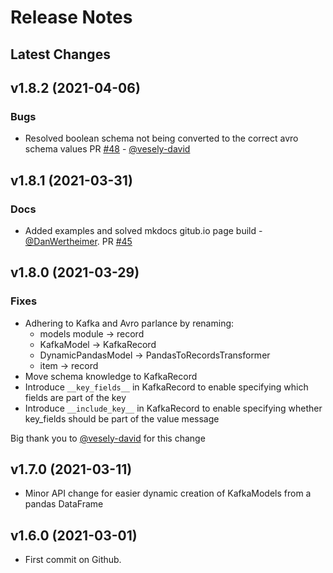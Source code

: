 # Release Notes

<!-- prettier-ignore-start -->

## Latest Changes



<!-- prettier-ignore-end -->

## v1.8.2 (2021-04-06)

### Bugs

- Resolved boolean schema not being converted to the correct avro schema values PR [#48](https://github.com/AbsaOSS/py2k/pull/48) - [@vesely-david](https://github.com/vesely-david)

## v1.8.1 (2021-03-31)

### Docs

- Added examples and solved mkdocs gitub.io page build - [@DanWertheimer](https://github.com/DanWertheimer). PR [#45](https://github.com/AbsaOSS/py2k/pull/45)

## v1.8.0 (2021-03-29)

### Fixes

- Adhering to Kafka and Avro parlance by renaming:
  - models module -> record
  - KafkaModel -> KafkaRecord
  - DynamicPandasModel -> PandasToRecordsTransformer
  - item -> record
- Move schema knowledge to KafkaRecord
- Introduce `__key_fields__` in KafkaRecord to enable specifying which fields are part of the key
- Introduce `__include_key__` in KafkaRecord to enable specifying whether key_fields should be part of the value message

Big thank you to [@vesely-david](https://github.com/vesely-david) for this change

## v1.7.0 (2021-03-11)

- Minor API change for easier dynamic creation of KafkaModels from a pandas DataFrame

## v1.6.0 (2021-03-01)

- First commit on Github.
